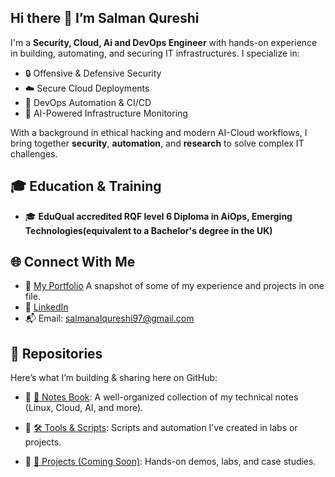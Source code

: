 ## Hi there 👋  I’m Salman Qureshi

I'm a **Security, Cloud, Ai and DevOps Engineer** with hands-on experience in building, automating, and securing IT infrastructures. I specialize in:

- 🔒 Offensive & Defensive Security
- ☁️ Secure Cloud Deployments
- 🔄 DevOps Automation & CI/CD
- 🧠 AI-Powered Infrastructure Monitoring

With a background in ethical hacking and modern AI-Cloud workflows, I bring together **security**, **automation**, and **research** to solve complex IT challenges.

## 🎓 Education & Training

- 🎓 **EduQual accredited RQF level 6 Diploma in AiOps, Emerging Technologies(equivalent to a Bachelor's degree in the UK)** 

## 🌐 Connect With Me

- 📄 [My Portfolio](link-to-repo-or-direct-file) A snapshot of some of my experience and projects in one file.
- 💼 [LinkedIn](https://www.linkedin.com/in/salman-qureshi-4aa41a247)
- 📬 Email: salmanalqureshi97@gmail.com


## 📁 Repositories

Here’s what I’m building & sharing here on GitHub:

- 🔗 [📘 Notes Book](https://github.com/yourusername/notes-book): A well-organized collection of my technical notes (Linux, Cloud, AI, and more).

- 🔗 [🛠️ Tools & Scripts](https://github.com/yourusername/tools-scripts): Scripts and automation I’ve created in labs or projects.

- 🔗 [🚧 Projects (Coming Soon)](https://github.com/yourusername/projects): Hands-on demos, labs, and case studies.
